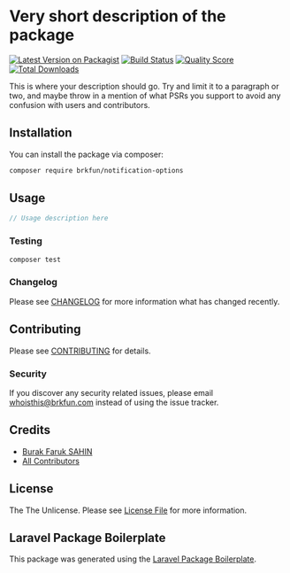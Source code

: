 # Very short description of the package

[![Latest Version on Packagist](https://img.shields.io/packagist/v/brkfun/notification-options.svg?style=flat-square)](https://packagist.org/packages/brkfun/notification-options)
[![Build Status](https://img.shields.io/travis/brkfun/notification-options/master.svg?style=flat-square)](https://travis-ci.org/brkfun/notification-options)
[![Quality Score](https://img.shields.io/scrutinizer/g/brkfun/notification-options.svg?style=flat-square)](https://scrutinizer-ci.com/g/brkfun/notification-options)
[![Total Downloads](https://img.shields.io/packagist/dt/brkfun/notification-options.svg?style=flat-square)](https://packagist.org/packages/brkfun/notification-options)

This is where your description should go. Try and limit it to a paragraph or two, and maybe throw in a mention of what PSRs you support to avoid any confusion with users and contributors.

## Installation

You can install the package via composer:

```bash
composer require brkfun/notification-options
```

## Usage

``` php
// Usage description here
```

### Testing

``` bash
composer test
```

### Changelog

Please see [CHANGELOG](CHANGELOG.md) for more information what has changed recently.

## Contributing

Please see [CONTRIBUTING](CONTRIBUTING.md) for details.

### Security

If you discover any security related issues, please email whoisthis@brkfun.com instead of using the issue tracker.

## Credits

- [Burak Faruk SAHIN](https://github.com/brkfun)
- [All Contributors](../../contributors)

## License

The The Unlicense. Please see [License File](LICENSE.md) for more information.

## Laravel Package Boilerplate

This package was generated using the [Laravel Package Boilerplate](https://laravelpackageboilerplate.com).